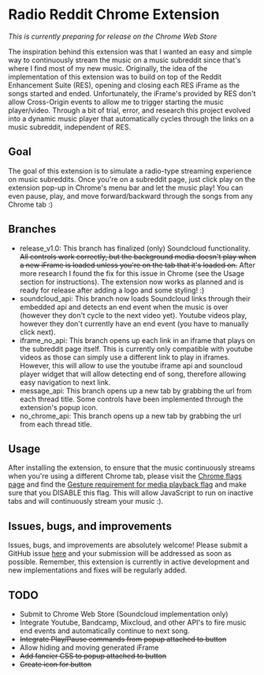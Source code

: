 # Radio Reddit Chrome Extension
*This is currently preparing for release on the Chrome Web Store*

The inspiration behind this extension was that I wanted an easy and simple way to continuously stream the music on a music subreddit since that's where I find most of my new music. Originally, the idea of the implementation of this extension was to build on top of the Reddit Enhancement Suite (RES), opening and closing each RES iFrame as the songs started and ended. Unfortunately, the iFrame's provided by RES don't allow Cross-Origin events to allow me to trigger starting the music player/video. Through a bit of trial, error, and research this project evolved into a dynamic music player that automatically cycles through the links on a music subreddit, independent of RES.

## Goal
The goal of this extension is to simulate a radio-type streaming experience on music subreddits. Once you're on a subreddit page, just click play on the extension pop-up in Chrome's menu bar and let the music play! You can even pause, play, and move forward/backward through the songs from any Chrome tab :)

## Branches
- release_v1.0: This branch has finalized (only) Soundcloud functionality. ~~All controls work correctly, but the background media doesn't play when a new iFrame is loaded unless you're on the tab that it's loaded on.~~ After more research I found the fix for this issue in Chrome (see the Usage section for instructions). The extension now works as planned and is ready for release after adding a logo and some styling! :)
- soundcloud_api: This branch now loads Soundcloud links through their embedded api and detects an end event when the music is over (however they don't cycle to the next video yet). Youtube videos play, however they don't currently have an end event (you have to manually click next).
- iframe_no_api: This branch opens up each link in an iframe that plays on the subreddit page itself. This is currently only compatible with youtube videos as those can simply use a different link to play in iframes. However, this will allow to use the youtube iframe api and souncloud player widget that will allow detecting end of song, therefore allowing easy navigation to next link.
- message_api: This branch opens up a new tab by grabbing the url from each thread title. Some controls have been implemented through the extension's popup icon.  
- no_chrome_api: This branch opens up a new tab by grabbing the url from each thread title.

## Usage
After installing the extension, to ensure that the music continuously streams when you're using a different Chrome tab, please visit the [Chrome flags page](chrome://flags) and find the [Gesture requirement for media playback flag](chrome://flags/#disable-gesture-requirement-for-media-playback) and make sure that you DISABLE this flag. This will allow JavaScript to run on inactive tabs and will continuously stream your music :).

## Issues, bugs, and improvements
Issues, bugs, and improvements are absolutely welcome! Please submit a GitHub issue [here](https://github.com/tfrasc/Radio-Reddit-Chrome-Extension/issues) and your submission will be addressed as soon as possible. Remember, this extension is currently in active development and new implementations and fixes will be regularly added.

## TODO
- Submit to Chrome Web Store (Soundcloud implementation only)
- Integrate Youtube, Bandcamp, Mixcloud, and other API's to fire music end events and automatically continue to next song.
- ~~Integrate Play/Pause commands from popup attached to button~~
- Allow hiding and moving generated iFrame
- ~~Add fancier CSS to popup attached to button~~
- ~~Create icon for button~~
